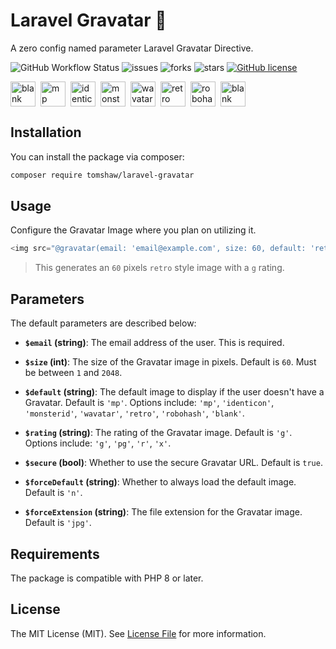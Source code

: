 # Laravel Gravatar 📸 

A zero config named parameter Laravel Gravatar Directive.

![GitHub Workflow Status](https://img.shields.io/github/actions/workflow/status/tomshaw/laravel-gravatar/run-tests.yml?branch=master&style=flat-square&label=tests)
![issues](https://img.shields.io/github/issues/tomshaw/laravel-gravatar?style=flat&logo=appveyor)
![forks](https://img.shields.io/github/forks/tomshaw/laravel-gravatar?style=flat&logo=appveyor)
![stars](https://img.shields.io/github/stars/tomshaw/laravel-gravatar?style=flat&logo=appveyor)
[![GitHub license](https://img.shields.io/github/license/tomshaw/laravel-gravatar)](https://github.com/tomshaw/laravel-gravatar/blob/master/LICENSE)

<div style="display: flex; justify-content: flex-start; gap: 0 8px;">
    <img src="https://www.gravatar.com/avatar/00000000000000000000000000000000?s=40&r=pg" alt="blank" width="40" height="40">
    <img src="https://www.gravatar.com/avatar/00000000000000000000000000000000?s=40&d=mp&r=pg" alt="mp" width="40" height="40">
    <img src="https://www.gravatar.com/avatar/00000000000000000000000000000000?s=40&d=identicon&r=pg" alt="identicon" width="40" height="40">
    <img src="https://www.gravatar.com/avatar/00000000000000000000000000000000?s=40&d=monsterid&r=pg" alt="monsterid" width="40" height="40">
    <img src="https://www.gravatar.com/avatar/00000000000000000000000000000000?s=40&d=wavatar&r=pg" alt="wavatar" width="40" height="40">
    <img src="https://www.gravatar.com/avatar/00000000000000000000000000000000?s=40&d=retro&r=pg" alt="retro" width="40" height="40">
    <img src="https://www.gravatar.com/avatar/00000000000000000000000000000000?s=40&d=robohash&r=pg" alt="robohash" width="40" height="40">
    <img src="https://www.gravatar.com/avatar/00000000000000000000000000000000?s=40&d=blank&r=pg" alt="blank" width="40" height="40">
</div>

## Installation

You can install the package via composer:

```bash
composer require tomshaw/laravel-gravatar
```

## Usage

Configure the Gravatar Image where you plan on utilizing it.

```php
<img src="@gravatar(email: 'email@example.com', size: 60, default: 'retro', rating: 'g')" />
```

> This generates an `60` pixels `retro` style image with a `g` rating.

## Parameters

The default parameters are described below:

- **`$email` (string)**: The email address of the user. This is required.

- **`$size` (int)**: The size of the Gravatar image in pixels. Default is `60`. Must be between `1` and `2048`.

- **`$default` (string)**: The default image to display if the user doesn't have a Gravatar. Default is `'mp'`. Options include: `'mp'`, `'identicon'`, `'monsterid'`, `'wavatar'`, `'retro'`, `'robohash'`, `'blank'`.

- **`$rating` (string)**: The rating of the Gravatar image. Default is `'g'`. Options include: `'g'`, `'pg'`, `'r'`, `'x'`.

- **`$secure` (bool)**: Whether to use the secure Gravatar URL. Default is `true`.

- **`$forceDefault` (string)**: Whether to always load the default image. Default is `'n'`.

- **`$forceExtension` (string)**: The file extension for the Gravatar image. Default is `'jpg'`.

## Requirements

The package is compatible with PHP 8 or later.

## License

The MIT License (MIT). See [License File](LICENSE) for more information.
